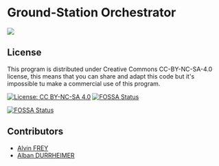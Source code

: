 # Ground-Station Orchestrator

<img src="https://www.universetoday.com/wp-content/uploads/2009/05/new-norcia-antenna.jpg">

## License

This program is distributed under Creative Commons CC-BY-NC-SA-4.0 license, this means that you can share and adapt this code but it's impossible tu make a commercial use of this program.

[![License: CC BY-NC-SA 4.0](https://img.shields.io/badge/License-CC%20BY--NC--SA%204.0-lightgrey.svg)](http://creativecommons.org/licenses/by-nc-sa/4.0/)
[![FOSSA Status](https://app.fossa.io/api/projects/git%2Bgithub.com%2FAlvinFrey%2FGround-Station-Orchestrator.svg?type=shield)](https://app.fossa.io/projects/git%2Bgithub.com%2FAlvinFrey%2FGround-Station-Orchestrator?ref=badge_shield)


[![FOSSA Status](https://app.fossa.io/api/projects/git%2Bgithub.com%2FAlvinFrey%2FGround-Station-Orchestrator.svg?type=large)](https://app.fossa.io/projects/git%2Bgithub.com%2FAlvinFrey%2FGround-Station-Orchestrator?ref=badge_large)

## Contributors

* [Alvin FREY]
* [Alban DURRHEIMER]

[//]: #

   [Alvin FREY]: <https://afrey.fr>
   [Alban DURRHEIMER]: <https://www.linkedin.com/in/alban-durrheimer/>